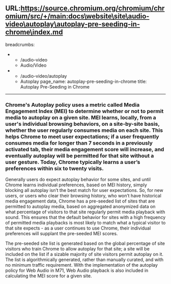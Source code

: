 URL:https://source.chromium.org/chromium/chromium/src/+/main:docs\website\site\audio-video\autoplay\autoplay-pre-seeding-in-chrome\index.md
---
breadcrumbs:
- - /audio-video
  - Audio/Video
- - /audio-video/autoplay
  - Autoplay
page_name: autoplay-pre-seeding-in-chrome
title: Autoplay Pre-Seeding in Chrome
---

### Chrome's Autoplay policy uses a metric called Media Engagement Index (MEI) to determine whether or not to permit media to autoplay on a given site. MEI learns, locally, from a user's individual browsing behaviors, on a site-by-site basis, whether the user regularly consumes media on each site. This helps Chrome to meet user expectations; if a user frequently consumes media for longer than 7 seconds in a previously activated tab, their media engagement score will increase, and eventually autoplay will be permitted for that site without a user gesture. Today, Chrome typically learns a user’s preferences within six to twenty visits.

Generally users do expect autoplay behavior for some sites, and until Chrome
learns individual preferences, based on MEI history, simply blocking all
autoplay isn’t the best match for user expectations. So, for new users, or users
who clear their browsing history, who won’t have historical media engagement
data, Chrome has a pre-seeded list of sites that are permitted to autoplay
media, based on aggregated anonymized data on what percentage of visitors to
that site regularly permit media playback with sound. This ensures that the
default behavior for sites with a high frequency of permitted media playbacks is
most likely to match what a typical visitor to that site expects - as a user
continues to use Chrome, their individual preferences will supplant the
pre-seeded MEI scores.

The pre-seeded site list is generated based on the global percentage of site
visitors who train Chrome to allow autoplay for that site; a site will be
included on the list if a sizable majority of site visitors permit autoplay on
it. The list is algorithmically generated, rather than manually curated, and
with no minimum traffic requirement. With the implementation of the autoplay
policy for Web Audio in M71, Web Audio playback is also included in calculating
the MEI score for a given site.
